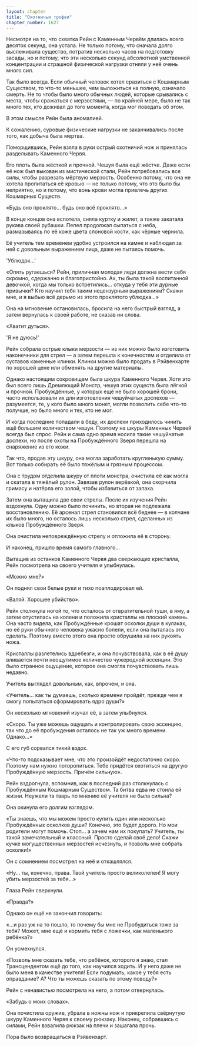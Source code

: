 ```yaml
---
layout: chapter
title: "Охотничьи трофеи"
chapter_number: 1627
---
```




Несмотря на то, что схватка Рейн с Каменным Червём длилась всего десяток секунд, она устала. Не только потому, что сначала долго выслеживала существо, потратив несколько часов на подготовку засады, но и потому, что эти несколько секунд абсолютной умственной концентрации и страшной физической нагрузки отняли у неё очень много сил.

Так было всегда. Если обычный человек хотел сразиться с Кошмарным Существом, то что-то меньшее, чем выложиться на полную, означало смерть. Не то чтобы было много обычных людей, которые срывались с места, чтобы сражаться с мерзостями, — по крайней мере, было не так много тех, кто доживал до того момента, когда мог поведать об этом.

В этом смысле Рейн была аномалией.

К сожалению, суровые физические нагрузки не заканчивались после того, как добыча была мертва.

Поморщившись, Рейн взяла в руки острый охотничий нож и принялась разделывать Каменного Червя.

Его плоть была жёсткой и прочной. Чешуя была ещё жёстче. Даже если её нож был выкован из мистической стали, Рейн потребовались все силы, чтобы разрезать мёртвую мерзость. Особенно потому, что она не хотела пропитаться её кровью — не только потому, что это было бы неприятно, но и потому, что вонь крови могла привлечь других Кошмарных Существ.

«Будь оно проклято... будь оно всё проклято...»

В конце концов она вспотела, сняла куртку и жилет, а также закатала рукава своей рубашки. Пепел продолжал сыпаться с неба, размазываясь по её коже цвета слоновой кости, как чёрные чернила.

Её учитель тем временем удобно устроился на камне и наблюдал за ней с довольным выражением лица, даже не пытаясь помочь.

'Ублюдок...'

«Опять ругаешься? Рейн, приличная молодая леди должна вести себя скромно, сдержанно и благопристойно. Ах, ты была такой воспитанной девочкой, когда мы только встретились... откуда у тебя эти дурные привычки? Кто научил тебя таким нецензурным выражениям? Скажи мне, и я выбью всё дерьмо из этого проклятого ублюдка...»

Она на мгновение остановилась, бросила на него быстрый взгляд, а затем вернулась к своей работе, не сказав ни слова.

«Хватит дуться».

'Я не дуюсь!'

Рейн собрала острые клыки мерзости — из них можно было изготовить наконечники для стрел — а затем перешла к конечностям и отделила от суставов каменные клинки. Клинки можно было продать в Рэйвенхарте по хорошей цене или обменять на другие материалы.

Однако настоящим сокровищем была шкура Каменного Червя. Хотя это был всего лишь Дремлющий Монстр, чешуя этих существ была лёгкой и прочной. Пробуждённые, у которых ещё не было хорошей брони, часто использовали их для изготовления чешуйчатых доспехов — разумеется, те, у кого было много монет, могли позволить себе что-то получше, но было много и тех, кто не мог.

И когда последние попадали в беду, их доспехи приходилось чинить ещё большим количеством чешуи. Поэтому на шкуры Каменных Червей всегда был спрос. Рейн и сама одно время носила такие чешуйчатые доспехи, но после охоты на Пробуждённого Зверя перешла на снаряжение из его кожи.

Так что, продав эту шкуру, она могла заработать кругленькую сумму. Вот только собирать её было тяжёлым и грязным процессом.

Она с трудом отделила шкуру от плоти монстра, очистила её как могла и скатала в тяжёлый рулон. Завязав рулон верёвкой, она скорчила гримасу и натёрла его золой, чтобы избавиться от запаха.

Затем она вытащила две свои стрелы. После их изучения Рейн вздохнула. Одну можно было починить, но вторая не подлежала восстановлению. Её арсенал стрел становился всё беднее — в колчане их было много, но осталось лишь несколько стрел, сделанных из клыков Пробуждённого Зверя.

Она очистила неповреждённую стрелу и отложила её в сторону.

И наконец, пришло время самого главного...

Вытащив из останков Каменного Червя два сверкающих кристалла, Рейн посмотрела на своего учителя и улыбнулась.

«Можно мне?»

Он поднял свои белые руки и тихо поаплодировал ей.

«Валяй. Хорошее убийство».

Рейн столкнула ногой то, что осталось от отвратительной туши, в яму, а затем опустилась на колени и положила кристаллы на плоский камень. Она часто видела, как Пробуждённые крошат осколки души в кулаках, но её руки обычного человека ужасно болели, если она пыталась это сделать. Поэтому вместо этого она просто обрушила на них рукоять ножа.

Кристаллы разлетелись вдребезги, и она почувствовала, как в её душу вливается почти неощутимое количество чужеродной эссенции. Это было странное ощущение, которое она смогла почувствовать лишь недавно.

Учитель выглядел довольным, как, впрочем, и она.

«Учитель... как ты думаешь, сколько времени пройдёт, прежде чем я смогу попытаться сформировать ядро души?»

Он несколько мгновений изучал её, а затем улыбнулся.

«Скоро. Ты уже можешь ощущать и контролировать свою эссенцию, так что до её пробуждения осталось не так уж много времени. Однако...»

С его губ сорвался тихий вздох.

«Что-то подсказывает мне, что это произойдёт недостаточно скоро. Поэтому нам нужно поторопиться. Тебе придётся охотиться на другую Пробуждённую мерзость. Причём сильную».

Рейн вздрогнула, вспомнив, как в последний раз столкнулась с Пробуждённым Кошмарным Существом. Та битва едва не стоила ей жизни. Неужели та тварь по мнению её учителя не была сильна?

Она окинула его долгим взглядом.

«Ты знаешь, что мы можем просто купить один или несколько Пробуждённых осколков души? Конечно, это будет дорого. Но мои родители могут помочь. Стоп... а зачем нам их покупать? Учитель, ты такой замечательный и классный. Просто сделай своё дело! Скажи кучке могущественных мерзостей исчезнуть, и позволь мне собрать осколки!»

Он с сомнением посмотрел на неё и откашлялся.

«Ну... ты, конечно, права. Твой учитель просто великолепен! Я могу убить мерзостей за тебя...»

Глаза Рейн сверкнули.

«Правда?»

Однако он ещё не закончил говорить:

«...и раз уж на то пошло, то почему бы мне не Пробудиться тоже за тебя? Может, мне ещё и кормить тебя с ложечки, как маленького ребёнка?»

Он усмехнулся.

«Позволь мне сказать тебе, что ребёнок, которого я знаю, стал Трансцендентом ещё до того, как научился ходить. И у него даже не было меня в качестве учителя! Если подумать, какое у тебя есть оправдание? А? Что ты можешь сказать по этому поводу?»

Рейн с ненавистью посмотрела на него, а потом отвернулась.

«Забудь о моих словах».

Она почистила оружие, убрала в ножны нож и прикрепила свёрнутую шкуру Каменного Червя к своему рюкзаку. Наконец, собравшись с силами, Рейн взвалила рюкзак на плечи и зашагала прочь.

Пора было возвращаться в Рэйвенхарт.

